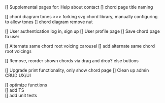 [] Supplemental pages for: Help about contact
[] chord page title naming

[] chord diagram tones >>> forking svg chord library, manually configuring to allow tones
[] chord diagram remove nut

[] User authentication log in, sign up
[] User profile page
[] Save chord page to user

[] Alternate same chord root voicing carousel
[] add alternate same chord root voicings

[] Remove, reorder shown chords via drag and drop? else buttons

[] Upgrade print functionality, only show chord page
[] Clean up admin CRUD UX/UI

[] optimize functions  
[] add TS  
[] add unit tests
